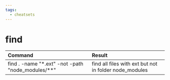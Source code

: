 ```yaml
---
tags:
  - cheatsets
---
```

# find

| Command                                              | Result                                                 |
| :--------------------------------------------------- | :----------------------------------------------------- |
| find . -name "\*.ext" -not -path "node_modules/\*\*" | find all files with ext but not in folder node_modules |
